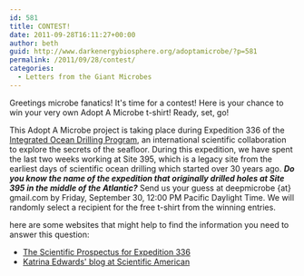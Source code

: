 ```yaml
---
id: 581
title: CONTEST!
date: 2011-09-28T16:11:27+00:00
author: beth
guid: http://www.darkenergybiosphere.org/adoptamicrobe/?p=581
permalink: /2011/09/28/contest/
categories:
  - Letters from the Giant Microbes
---
```

Greetings microbe fanatics! It's time for a contest! Here is your chance to win your very own Adopt A Microbe t-shirt! Ready, set, go!

This Adopt A Microbe project is taking place during Expedition 336 of the [Integrated Ocean Drilling Program](http://www.iodp.org/Portal3?iodp_sub_template=Portal3sub), an international scientific collaboration to explore the secrets of the seafloor. During this expedition, we have spent the last two weeks working at Site 395, which is a legacy site from the earliest days of scientific ocean drilling which started over 30 years ago. _**Do you know the name of the expedition that originally drilled holes at Site 395 in the middle of the Atlantic?**_ Send us your guess at deepmicrobe {at} gmail.com by Friday, September 30, 12:00 PM Pacific Daylight Time. We will randomly select a recipient for the free t-shirt from the winning entries.

here are some websites that might help to find the information you need to answer this question:

* [The Scientific Prospectus for Expedition 336](http://publications.iodp.org/scientific_prospectus/336/336sp_5.htm)
* [Katrina Edwards' blog at Scientific American](http://blogs.scientificamerican.com/expeditions/2011/08/30/introducing-expedition-336-at-north-pond/)
